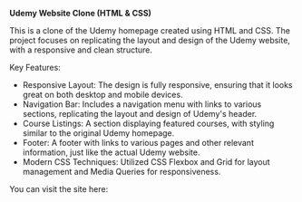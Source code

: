 **Udemy Website Clone (HTML & CSS)**

This is a clone of the Udemy homepage created using HTML and CSS. The project focuses on replicating the layout and design of the Udemy website, with a responsive and clean structure.

Key Features:
* Responsive Layout: The design is fully responsive, ensuring that it looks great on both desktop and mobile devices.
* Navigation Bar: Includes a navigation menu with links to various sections, replicating the layout and design of Udemy's header.
* Course Listings: A section displaying featured courses, with styling similar to the original Udemy homepage.
* Footer: A footer with links to various pages and other relevant information, just like the actual Udemy website.
* Modern CSS Techniques: Utilized CSS Flexbox and Grid for layout management and Media Queries for responsiveness.

You can visit the site here: 
